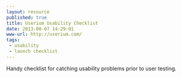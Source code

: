 ```yaml
---
layout: resource
published: true
title: Userium Usability Checklist
date: 2013-08-07 14:29:01
www-url: http://userium.com/
tags: 
 - usability
 - launch checklist
---
```


Handy checklist for catching usability problems prior to user testing.